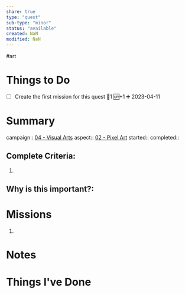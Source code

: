 ```yaml
---
share: true
type: "quest"
sub-type: "minor"
status: "available"
created: NaN 
modified: NaN
---
```

 
 #art
# Things to Do
- [ ] Create the first mission for this quest 🥄1 🆙+1 ➕ 2023-04-11
# Summary
campaign:: [04 - Visual Arts](04%20-%20Visual%20Arts.md)
aspect:: [02 - Pixel Art](02%20-%20Pixel%20Art.md)
started:: 
completed::
## Complete Criteria:
1. 

## Why is this important?:

# Missions
1.

# Notes

# Things I've Done